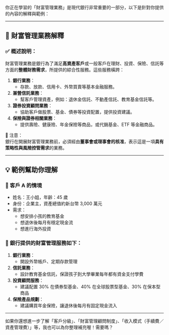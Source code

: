 你正在學習的「財富管理業務」是現代銀行非常重要的一部分，以下是針對你提供的內容的解釋與範例：

---

## 💼 財富管理業務解釋

### ✅ 概述說明：

財富管理業務是銀行為了滿足**高資產客戶**或一般客戶在理財、投資、保險、信託等方面的**整體財務需求**，所提供的綜合性服務。這些服務橫跨：

1. **銀行業務**：  
   - 存款、放款、信用卡、外幣買賣等基本金融服務。
2. **兼營信託業務**：  
   - 幫客戶管理資產，例如：退休金信託、不動產信託、教育基金信託等。
3. **證券投資顧問業務**：  
   - 協助客戶做股票、基金、債券等投資配置，提供投資建議。
4. **保險與證券相關業務**：  
   - 提供壽險、健康險、年金保險等商品，或代銷基金、ETF 等金融商品。

📌 注意：  
銀行在開展財富管理業務前，必須經由**董事會或理事會的核准**，表示這是一項**具有策略性與風險控管需求**的業務。

---

## 💡 範例幫助你理解

### 🧍 客戶 A 的情境

- 姓名：王小姐，年齡：45 歲
- 身份：企業主，資產總值約新台幣 3,000 萬元
- 需求：
  - 想安排小孩的教育基金
  - 想退休後每月有穩定現金流
  - 想進行海外投資

### 🏦 銀行提供的財富管理服務如下：

1. **銀行業務**：  
   - 開設外幣帳戶、定期存款管理
2. **信託業務**：  
   - 設計教育基金信託，保證孩子到大學畢業每年都有資金支付學費
3. **投資顧問服務**：  
   - 建議配置 30% 在債券型基金、40% 在全球股票型基金、30% 在保本型商品
4. **保險產品規劃**：  
   - 建議購買年金保險，讓退休後每月有固定現金流入

---

如果你還想進一步了解「客戶分級」、「財富管理顧問制度」、「收入模式（手續費／資產管理費）」等，我也可以為你整理補充喔！需要嗎？